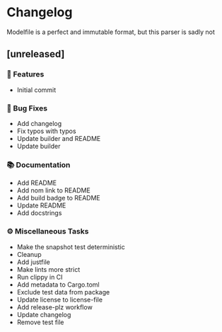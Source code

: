 # Changelog

Modelfile is a perfect and immutable format, but this parser is sadly not

## [unreleased]

### 🚀 Features

- Initial commit

### 🐛 Bug Fixes

- Add changelog
- Fix typos with typos
- Update builder and README
- Update builder

### 📚 Documentation

- Add README
- Add nom link to README
- Add build badge to README
- Update README
- Add docstrings

### ⚙️ Miscellaneous Tasks

- Make the snapshot test deterministic
- Cleanup
- Add justfile
- Make lints more strict
- Run clippy in CI
- Add metadata to Cargo.toml
- Exclude test data from package
- Update license to license-file
- Add release-plz workflow
- Update changelog
- Remove test file

<!-- generated by git-cliff -->
